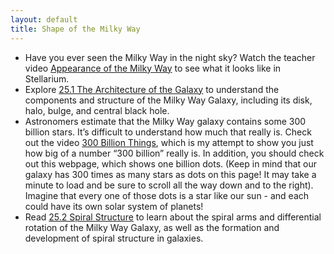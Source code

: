 ```yaml
---
layout: default
title: Shape of the Milky Way
---
```


- Have you ever seen the Milky Way in the night sky? Watch the teacher video [Appearance of the Milky Way](https://www.youtube.com/watch?v=9WOw31XqNNo) to see what it looks like in Stellarium. 
- Explore [25.1 The Architecture of the Galaxy](https://openstax.org/books/astronomy-2e/pages/25-1-the-architecture-of-the-galaxy) to understand the components and structure of the Milky Way Galaxy, including its disk, halo, bulge, and central black hole.
- Astronomers estimate that the Milky Way galaxy contains some 300 billion stars. It’s difficult to understand how much that really is. Check out the video [300 Billion Things](https://youtu.be/XiSq46H-xcM), which is my attempt to show you just how big of a number “300 billion” really is. In addition, you should check out this webpage, which shows one billion dots. (Keep in mind that our galaxy has 300 times as many stars as dots on this page! It may take a minute to load and be sure to scroll all the way down and to the right). Imagine that every one of those dots is a star like our sun - and each could have its own solar system of planets!
- Read [25.2 Spiral Structure](https://openstax.org/books/astronomy-2e/pages/25-2-spiral-structure) to learn about the spiral arms and differential rotation of the Milky Way Galaxy, as well as the formation and development of spiral structure in galaxies.
